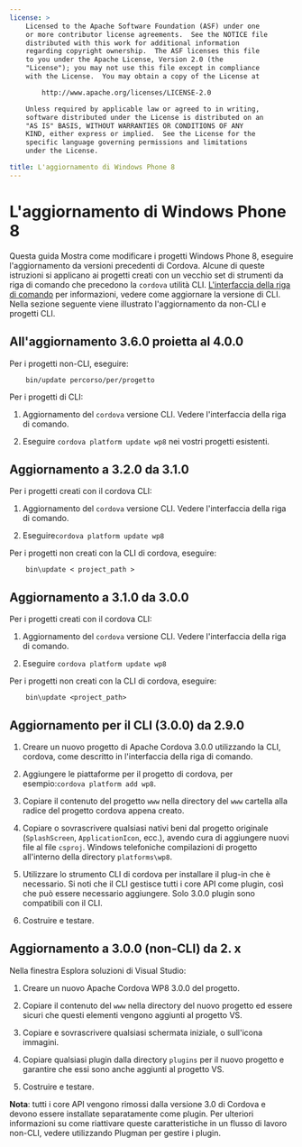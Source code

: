 ```yaml
---
license: >
    Licensed to the Apache Software Foundation (ASF) under one
    or more contributor license agreements.  See the NOTICE file
    distributed with this work for additional information
    regarding copyright ownership.  The ASF licenses this file
    to you under the Apache License, Version 2.0 (the
    "License"); you may not use this file except in compliance
    with the License.  You may obtain a copy of the License at

        http://www.apache.org/licenses/LICENSE-2.0

    Unless required by applicable law or agreed to in writing,
    software distributed under the License is distributed on an
    "AS IS" BASIS, WITHOUT WARRANTIES OR CONDITIONS OF ANY
    KIND, either express or implied.  See the License for the
    specific language governing permissions and limitations
    under the License.

title: L'aggiornamento di Windows Phone 8
---
```


# L'aggiornamento di Windows Phone 8

Questa guida Mostra come modificare i progetti Windows Phone 8, eseguire l'aggiornamento da versioni precedenti di Cordova. Alcune di queste istruzioni si applicano ai progetti creati con un vecchio set di strumenti da riga di comando che precedono la `cordova` utilità CLI. [L'interfaccia della riga di comando](../../cli/index.html) per informazioni, vedere come aggiornare la versione di CLI. Nella sezione seguente viene illustrato l'aggiornamento da non-CLI e progetti CLI.

## All'aggiornamento 3.6.0 proietta al 4.0.0

Per i progetti non-CLI, eseguire:

        bin/update percorso/per/progetto
    

Per i progetti di CLI:

1.  Aggiornamento del `cordova` versione CLI. Vedere l'interfaccia della riga di comando.

2.  Eseguire `cordova platform update wp8` nei vostri progetti esistenti.

## Aggiornamento a 3.2.0 da 3.1.0

Per i progetti creati con il cordova CLI:

1.  Aggiornamento del `cordova` versione CLI. Vedere l'interfaccia della riga di comando.

2.  Eseguire`cordova platform update wp8`

Per i progetti non creati con la CLI di cordova, eseguire:

        bin\update < project_path >
    

## Aggiornamento a 3.1.0 da 3.0.0

Per i progetti creati con il cordova CLI:

1.  Aggiornamento del `cordova` versione CLI. Vedere l'interfaccia della riga di comando.

2.  Eseguire `cordova platform update wp8`

Per i progetti non creati con la CLI di cordova, eseguire:

        bin\update <project_path>
    

## Aggiornamento per il CLI (3.0.0) da 2.9.0

1.  Creare un nuovo progetto di Apache Cordova 3.0.0 utilizzando la CLI, cordova, come descritto in l'interfaccia della riga di comando.

2.  Aggiungere le piattaforme per il progetto di cordova, per esempio:`cordova
platform add wp8`.

3.  Copiare il contenuto del progetto `www` nella directory del `www` cartella alla radice del progetto cordova appena creato.

4.  Copiare o sovrascrivere qualsiasi nativi beni dal progetto originale (`SplashScreen`, `ApplicationIcon`, ecc.), avendo cura di aggiungere nuovi file al file `csproj`. Windows telefoniche compilazioni di progetto all'interno della directory `platforms\wp8`.

5.  Utilizzare lo strumento CLI di cordova per installare il plug-in che è necessario. Si noti che il CLI gestisce tutti i core API come plugin, così che può essere necessario aggiungere. Solo 3.0.0 plugin sono compatibili con il CLI.

6.  Costruire e testare.

## Aggiornamento a 3.0.0 (non-CLI) da 2. x

Nella finestra Esplora soluzioni di Visual Studio:

1.  Creare un nuovo Apache Cordova WP8 3.0.0 del progetto.

2.  Copiare il contenuto del `www` nella directory del nuovo progetto ed essere sicuri che questi elementi vengono aggiunti al progetto VS.

3.  Copiare e sovrascrivere qualsiasi schermata iniziale, o sull'icona immagini.

4.  Copiare qualsiasi plugin dalla directory `plugins` per il nuovo progetto e garantire che essi sono anche aggiunti al progetto VS.

5.  Costruire e testare.

**Nota**: tutti i core API vengono rimossi dalla versione 3.0 di Cordova e devono essere installate separatamente come plugin. Per ulteriori informazioni su come riattivare queste caratteristiche in un flusso di lavoro non-CLI, vedere utilizzando Plugman per gestire i plugin.